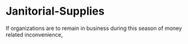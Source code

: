 # Janitorial-Supplies
If organizations are to remain in business during this season of money related inconvenience, 
